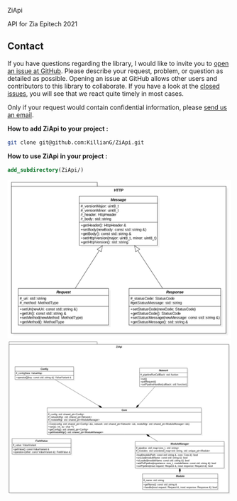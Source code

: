 ZiApi

API for Zia Epitech 2021

## Contact

If you have questions regarding the library, I would like to invite you to [open an issue at GitHub](https://github.com/KillianG/ZiApi/issues/new). Please describe your request, problem, or question as detailed as possible. Opening an issue at GitHub allows other users and contributors to this library to collaborate. If you have a look at the [closed issues](https://github.com/KillianG/ZiApi/issues?q=is%3Aissue+is%3Aclosed), you will see that we react quite timely in most cases.

Only if your request would contain confidential information, please [send us an email](mailto:nathan@lebon.epitech.eu).

**How to add ZiApi to your project :**

```bash
git clone git@github.com:KillianG/ZiApi.git
```
**How to use ZiApi in your project :**
```cmake
add_subdirectory(ZiApi/)
```

​![](./docs/Http_namespace.png)
![](./docs/ZiApi_namespace.png)
